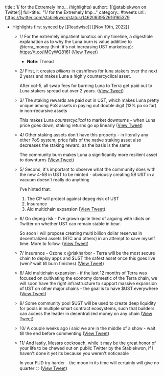 title:: 1/ for the Extremely Imp... (highlights)
author:: [[@stablekwon on Twitter]]
full-title:: "1/ for the Extremely Imp..."
category:: #tweets
url:: https://twitter.com/stablekwon/status/1462063952616165379

- Highlights first synced by [[Readwise]] [[Nov 19th, 2022]]
	- 1/ For the extremely impatient lunatics on my timeline, a digestible explanation as to why the Luna burn is value additive to @terra_money (hint: it's not increasing UST marketcap): https://t.co/iMCyWQ8161 ([View Tweet](https://twitter.com/stablekwon/status/1462063952616165379))
		- **Note**: Thread
	- 2/ First, it creates *billions* in cashflows for luna stakers over the next 2 years and makes Luna a highly countercyclical asset. 
	  
	  After col-5, all swap fees for burning Luna to Terra get paid out to Luna stakers spread out over 2 years. ([View Tweet](https://twitter.com/stablekwon/status/1462063954780377091))
	- 3/ The staking rewards are paid out in UST, which makes Luna pretty unique among PoS assets in paying out double digit (13% pa so far) in non-recursive assets
	  
	  This makes Luna *countercyclical* to market downturns - when Luna price goes down, staking returns go up linearly ([View Tweet](https://twitter.com/stablekwon/status/1462063957385039883))
	- 4/ Other staking assets don't have this property - in literally any other PoS system, price falls of the native staking asset also decreases the staking reward, as the basis is the same
	  
	  The community burn makes Luna a significantly more resilient asset to downturns ([View Tweet](https://twitter.com/stablekwon/status/1462063959171899398))
	- 5/ Second, it's important to observe what the community does with the new 4-5B in UST to be minted - obviously creating 5B UST in a vacuum doesn't really do anything
	  
	  I've hinted that: 
	  1. The CP will protect against depeg risk of UST 
	  2. Insurance
	  3. Aid multichain expansion ([View Tweet](https://twitter.com/stablekwon/status/1462063960845291530))
	- 6/ On depeg risk - I've grown quite tired of arguing with idiots on Twitter on whether UST can remain stable in bear.
	  
	  So soon I will propose creating multi billion dollar reserves in decentralized assets (BTC and others) in an attempt to save myself time. More to follow. ([View Tweet](https://twitter.com/stablekwon/status/1462063962506338318))
	- 7/ Insurance - Ozone x @riskharbor - Terra will be the most secure chain to deploy apps and $UST the safest asset once this goes live (wen? wait till burn finishes) ([View Tweet](https://twitter.com/stablekwon/status/1462063964183924740))
	- 8/ Aid multichain expansion - if the last 12 months of Terra was focused on cultivating the economy domestic of the Terra chain, we will soon have the right infrastructure to support massive expansion of UST on other major chains - the goal is to have $UST everywhere ([View Tweet](https://twitter.com/stablekwon/status/1462063965866016773))
	- 9/ Some community pool $UST will be used to create deep liquidity for pools in multiple smart contract ecosystems, such that builders can access the leader in decentralized money on any chain ([View Tweet](https://twitter.com/stablekwon/status/1462063968407601154))
	- 10/ A couple weeks ago i said we are in the middle of a show - wait till the end before commenting ([View Tweet](https://twitter.com/stablekwon/status/1462063970118889472))
	- 11/ And lastly, Messrs cockroach, while it may be the great honor of your life to be chewed out on public Twitter by the Stablekwon, if I haven't done it yet its because you weren't noticeable
	  
	  In your FUD try harder - the moon in its time will certainly will give no quarter 🌕 ([View Tweet](https://twitter.com/stablekwon/status/1462063971653931014))